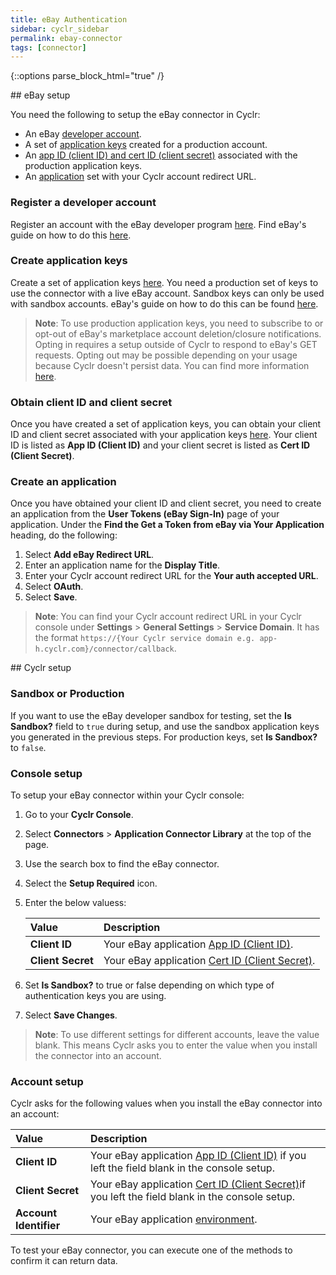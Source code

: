 ```yaml
---
title: eBay Authentication
sidebar: cyclr_sidebar
permalink: ebay-connector
tags: [connector]
---
```

{::options parse_block_html="true" /}
<section class="card">
<a name="ebay-setup"></a>


</section>
<section class="card">
## eBay setup

You need the following to setup the eBay connector in Cyclr:

-   An eBay [developer account](#register-a-developer-account).
-   A set of [application keys](#create-application-keys) created for a production account.
-   An [app ID (client ID) and cert ID (client secret)](#get-a-client-id-and-client-secret) associated with the production application keys.
-   An [application](#create-an-application) set with your Cyclr account redirect URL.

<a name="register-a-developer-account"></a>

### Register a developer account

Register an account with the eBay developer program [here](https://developer.ebay.com/). Find eBay's guide on how to do this [here](https://developer.ebay.com/api-docs/static/gs_join-the-ebay-developers-program.html).

<a name="create-application-keys"></a>

### Create application keys

Create a set of application keys [here](https://developer.ebay.com/my/keys). You need a production set of keys to use the connector with a live eBay account. Sandbox keys can only be used with sandbox accounts. eBay's guide on how to do this can be found [here](https://developer.ebay.com/api-docs/static/gs_create-the-ebay-api-keysets.html).

> **Note**: To use production application keys, you need to subscribe to or opt-out of eBay's marketplace account deletion/closure notifications. Opting in requires a setup outside of Cyclr to respond to eBay's GET requests. Opting out may be possible depending on your usage because Cyclr doesn't persist data. You can find more information [here](https://developer.ebay.com/marketplace-account-deletion).

<a name="obtain-client-id-and-client-secret"></a>

### Obtain client ID and client secret

Once you have created a set of application keys, you can obtain your client ID and client secret associated with your application keys [here](https://developer.ebay.com/my/keys). Your client ID is listed as **App ID (Client ID)** and your client secret is listed as **Cert ID (Client Secret)**.

<a name="create-an-application"></a>

### Create an application

Once you have obtained your client ID and client secret, you need to create an application from the **User Tokens (eBay Sign-In)** page of your application. Under the **Find the Get a Token from eBay via Your Application** heading, do the following:

1. Select **Add eBay Redirect URL**.
2. Enter an application name for the **Display Title**.
3. Enter your Cyclr account redirect URL for the **Your auth accepted URL**.
4. Select **OAuth**.
5. Select **Save**.

> **Note**: You can find your Cyclr account redirect URL in your Cyclr console under **Settings** > **General Settings** > **Service Domain**. It has the format `https://{Your Cyclr service domain e.g. app-h.cyclr.com}/connector/callback`.

<a name="cyclr-set-up"></a>


</section>
<section class="card">
## Cyclr setup

<a name="sandbox-or-production"></a>

### Sandbox or Production

If you want to use the eBay developer sandbox for testing, set the **Is Sandbox?** field to `true` during setup, and use the sandbox application keys you generated in the previous steps. For production keys,  set **Is Sandbox?** to `false`.

<a name="console-setup"></a>

### Console setup

To setup your eBay connector within your Cyclr console:

1. Go to your **Cyclr Console**.
2. Select **Connectors** > **Application Connector Library** at the top of the page.
3. Use the search box to find the eBay connector.
4. Select the **Setup Required** icon.
5. Enter the below valuess:

    | **Value**     | **Description**                                                                  |
    |:--------------|:-------------------------------------------------------------------------------- |
    | **Client ID** | Your eBay application [App ID (Client ID)](#obtain-client-id-and-client-secret). |
    | **Client Secret** | Your eBay application [Cert ID (Client Secret)](#obtain-client-id-and-client-secret). |
6. Set **Is Sandbox?** to true or false depending on which type of authentication keys you are using.  
7. Select **Save Changes**.

> **Note**: To use different settings for different accounts, leave the value blank. This means Cyclr asks you to enter the value when you install the connector into an account.

<a name="account-setup"></a>

### Account setup

Cyclr asks for the following values when you install the eBay connector into an account:

| **Value**     | **Description**                                                                  |
|:--------------|:-------------------------------------------------------------------------------- |
| **Client ID** | Your eBay application [App ID (Client ID)](#obtain-client-id-and-client-secret) if you left the field blank in the console setup. |
| **Client Secret** | Your eBay application [Cert ID (Client Secret)](#obtain-client-id-and-client-secret)if you left the field blank in the console setup. |
| **Account Identifier** | Your eBay application [environment](#create-application-keys). |

To test your eBay connector, you can execute one of the methods to confirm it can return data.

</section>
